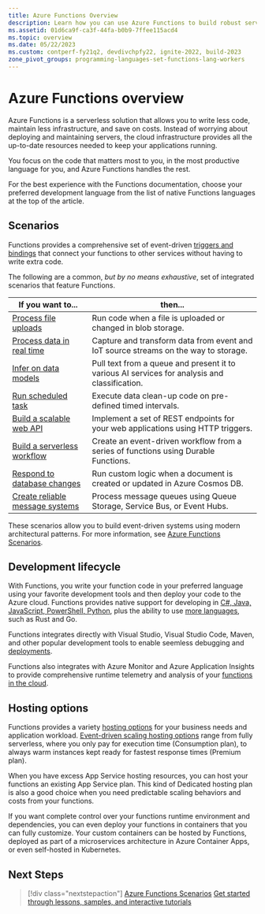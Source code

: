 ```yaml
---
title: Azure Functions Overview 
description: Learn how you can use Azure Functions to build robust serverless apps.
ms.assetid: 01d6ca9f-ca3f-44fa-b0b9-7ffee115acd4
ms.topic: overview
ms.date: 05/22/2023
ms.custom: contperf-fy21q2, devdivchpfy22, ignite-2022, build-2023
zone_pivot_groups: programming-languages-set-functions-lang-workers
---
```


# Azure Functions overview

Azure Functions is a serverless solution that allows you to write less code, maintain less infrastructure, and save on costs. Instead of worrying about deploying and maintaining servers, the cloud infrastructure provides all the up-to-date resources needed to keep your applications running.

You focus on the code that matters most to you, in the most productive language for you, and Azure Functions handles the rest.

For the best experience with the Functions documentation, choose your preferred development language from the list of native Functions languages at the top of the article.

## Scenarios

Functions provides a comprehensive set of event-driven [triggers and bindings](functions-triggers-bindings.md) that connect your functions to other services without having to write extra code. 

The following are a common, _but by no means exhaustive_, set of integrated scenarios that feature Functions.

| If you want to... | then...|
| --- | --- |
| [Process file uploads](./functions-scenarios.md#process-file-uploads) | Run code when a file is uploaded or changed in blob storage. |
| [Process data in real time](./functions-scenarios.md#real-time-stream-and-event-processing)| Capture and transform data from event and IoT source streams on the way to storage.   |
| [Infer on data models](./functions-scenarios.md#machine-learning-and-ai)| Pull text from a queue and present it to various AI services for analysis and classification. |
| [Run scheduled task](./functions-scenarios.md#run-scheduled-tasks)| Execute data clean-up code on pre-defined timed intervals. |
| [Build a scalable web API](./functions-scenarios.md#build-a-scalable-web-api)| Implement a set of REST endpoints for your web applications using HTTP triggers. |
| [Build a serverless workflow](./functions-scenarios.md#build-a-serverless-workflow)| Create an event-driven workflow from a series of functions using Durable Functions. |
| [Respond to database changes](./functions-scenarios.md#respond-to-database-changes)| Run custom logic when a document is created or updated in Azure Cosmos DB. |
| [Create reliable message systems](./functions-scenarios.md#create-reliable-message-systems)| Process message queues using Queue Storage, Service Bus, or Event Hubs. |

These scenarios allow you to build event-driven systems using modern architectural patterns. For more information, see [Azure Functions Scenarios](functions-scenarios.md).

## Development lifecycle

With Functions, you write your function code in your preferred language using your favorite development tools and then deploy your code to the Azure cloud. Functions provides native support for developing in [C#, Java, JavaScript, PowerShell, Python](./supported-languages.md), plus the ability to use [more languages](./functions-custom-handlers.md), such as Rust and Go. 

Functions integrates directly with Visual Studio, Visual Studio Code, Maven, and other popular development tools to enable seemless debugging and [deployments](functions-deployment-technologies.md). 

Functions also integrates with Azure Monitor and Azure Application Insights to provide comprehensive runtime telemetry and analysis of your [functions in the cloud](functions-monitoring.md).

## Hosting options

Functions provides a variety [hosting options](functions-scale.md#overview-of-plans) for your business needs and application workload. [Event-driven scaling hosting options](./event-driven-scaling.md) range from fully serverless, where you only pay for execution time (Consumption plan), to always warm instances kept ready for fastest response times (Premium plan). 

When you have excess App Service hosting resources, you can host your functions an existing App Service plan. This kind of Dedicated hosting plan is also a good choice when you need predictable scaling behaviors and costs from your functions. 

If you want complete control over your functions runtime environment and dependencies, you can even deploy your functions in containers that you can fully customize. Your custom containers can be hosted by Functions, deployed as part of a microservices architecture in Azure Container Apps, or even self-hosted in Kubernetes. 

## Next Steps

> [!div class="nextstepaction"]
> [Azure Functions Scenarios](./functions-scenarios.md)
> [Get started through lessons, samples, and interactive tutorials](./functions-get-started.md)
